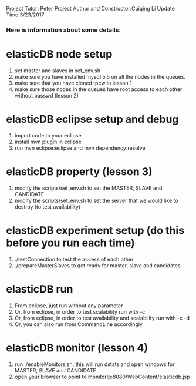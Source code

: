 Project Tutor: Peter
Project Author and Constructor:Cuiqing Li
Update Time:3/23/2017

### Here is information about some details:
# elasticDB node setup
1. set master and slaves in set_env.sh
2. make sure you have installed mysql 5.5 on all the nodes in the queues. 
3. make sure that you have cloned tpcw in lesson 1
4. make sure those nodes in the queues have root access to each other without passwd (lesson 2)

# elasticDB eclipse setup and debug
1. import code to your eclipse
2. install mvn plugin in eclipse
3. run mvn eclipse:eclipse and mvn dependency:resolve

# elasticDB property (lesson 3)
1. modify the scripts/set_env.sh to set the MASTER, SLAVE and CANDIDATE
2. modify the scripts/set_env.sh to set the server that we would like to destroy (to test availability)

# elasticDB experiment setup (do this before you run each time)
1. ./testConnection to test the access of each other
2. ./prepareMasterSlaves to get ready for master, slave and candidates.

# elasticDB run
1. From eclipse, just run without any parameter
2. Or, from eclipse, in order to test scalability run with -c 
3. Or, from eclipse, in order to test availability and scalability run with -c -d
4. Or, you can also run from CommandLine accordingly

# elasticDB monitor (lesson 4)
1. run ./enableMonitors.sh, this will run dstats and open windows for MASTER, SLAVE and CANDIDATE
2. open your browser to point to monitorIp:8080/WebContent/elasticdb.jsp

